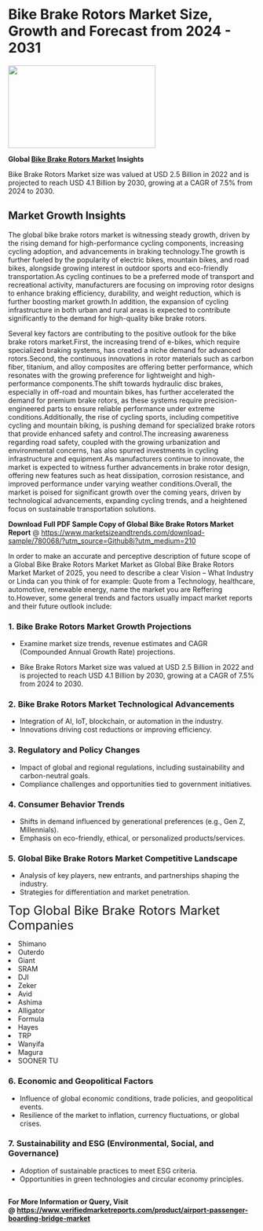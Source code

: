 <H1>Bike Brake Rotors Market Size, Growth and Forecast from 2024 - 2031</H1><img class="aligncenter size-medium wp-image-584254" src="https://thirdeyenews.in/wp-content/uploads/2024/09/Global-Market-Research-300x168.jpeg" alt="" width="300" height="168" /><p><strong>Global&nbsp;<a href="https://www.marketsizeandtrends.com/download-sample/780068/?utm_source=Github8j?utm_medium=210">Bike Brake Rotors Market</a> Insights</strong></p><p>Bike Brake Rotors Market size was valued at USD 2.5 Billion in 2022 and is projected to reach USD 4.1 Billion by 2030, growing at a CAGR of 7.5% from 2024 to 2030.</p><p><h2>Market Growth Insights</h2> <p>The global bike brake rotors market is witnessing steady growth, driven by the rising demand for high-performance cycling components, increasing cycling adoption, and advancements in braking technology.The growth is further fueled by the popularity of electric bikes, mountain bikes, and road bikes, alongside growing interest in outdoor sports and eco-friendly transportation.As cycling continues to be a preferred mode of transport and recreational activity, manufacturers are focusing on improving rotor designs to enhance braking efficiency, durability, and weight reduction, which is further boosting market growth.In addition, the expansion of cycling infrastructure in both urban and rural areas is expected to contribute significantly to the demand for high-quality bike brake rotors.</p> <p>Several key factors are contributing to the positive outlook for the bike brake rotors market.First, the increasing trend of e-bikes, which require specialized braking systems, has created a niche demand for advanced rotors.Second, the continuous innovations in rotor materials such as carbon fiber, titanium, and alloy composites are offering better performance, which resonates with the growing preference for lightweight and high-performance components.The shift towards hydraulic disc brakes, especially in off-road and mountain bikes, has further accelerated the demand for premium brake rotors, as these systems require precision-engineered parts to ensure reliable performance under extreme conditions.Additionally, the rise of cycling sports, including competitive cycling and mountain biking, is pushing demand for specialized brake rotors that provide enhanced safety and control.The increasing awareness regarding road safety, coupled with the growing urbanization and environmental concerns, has also spurred investments in cycling infrastructure and equipment.As manufacturers continue to innovate, the market is expected to witness further advancements in brake rotor design, offering new features such as heat dissipation, corrosion resistance, and improved performance under varying weather conditions.Overall, the market is poised for significant growth over the coming years, driven by technological advancements, expanding cycling trends, and a heightened focus on sustainable transportation solutions.</p><p><span class=""><strong>Download Full PDF Sample Copy of Global Bike Brake Rotors Market Report</strong> @ <a href="https://www.marketsizeandtrends.com/download-sample/780068/?utm_source=Github8j?utm_medium=210" target="_blank">https://www.marketsizeandtrends.com/download-sample/780068/?utm_source=Github8j?utm_medium=210</a></span></p><p>In order to make an accurate and perceptive description of future scope of a Global&nbsp;Bike Brake Rotors Market Market as Global&nbsp;Bike Brake Rotors Market Market of 2025, you need to describe a clear Vision &ndash; What Industry or Linda can you think of for example: Quote from a Technology, healthcare, automotive, renewable energy, name the market you are Reffering to.However, some general trends and factors usually impact market reports and their future outlook include:</p><h3>1.&nbsp;<strong>Bike Brake Rotors Market Growth Projections</strong></h3><ul><li>Examine market size trends, revenue estimates and CAGR (Compounded Annual Growth Rate) projections.</li><li><p>Bike Brake Rotors Market size was valued at USD 2.5 Billion in 2022 and is projected to reach USD 4.1 Billion by 2030, growing at a CAGR of 7.5% from 2024 to 2030.</p></li></ul><h3>2.&nbsp;<strong>Bike Brake Rotors Market Technological Advancements</strong></h3><ul><li>Integration of AI, IoT, blockchain, or automation in the industry.</li><li>Innovations driving cost reductions or improving efficiency.</li></ul><h3>3.&nbsp;<strong>Regulatory and Policy Changes</strong></h3><ul><li>Impact of global and regional regulations, including sustainability and carbon-neutral goals.</li><li>Compliance challenges and opportunities tied to government initiatives.</li></ul><h3>4.&nbsp;<strong>Consumer Behavior Trends</strong></h3><ul><li>Shifts in demand influenced by generational preferences (e.g., Gen Z, Millennials).</li><li>Emphasis on eco-friendly, ethical, or personalized products/services.</li></ul><h3>5.&nbsp;<strong>Global Bike Brake Rotors Market Competitive Landscape</strong></h3><ul><li>Analysis of key players, new entrants, and partnerships shaping the industry.</li><li>Strategies for differentiation and market penetration.</li></ul><p data-pm-slice="1 1 []"><span style="color: inherit; font-family: inherit; font-size: 25px;">Top Global Bike Brake Rotors Market Companies</span></p><div class="" data-test-id=""><p><li>Shimano</li><li> Outerdo</li><li> Giant</li><li> SRAM</li><li> DJI</li><li> Zeker</li><li> Avid</li><li> Ashima</li><li> Alligator</li><li> Formula</li><li> Hayes</li><li> TRP</li><li> Wanyifa</li><li> Magura</li><li> SOONER TU</li></p></div><h3>6.&nbsp;<strong>Economic and Geopolitical Factors</strong></h3><ul><li>Influence of global economic conditions, trade policies, and geopolitical events.</li><li>Resilience of the market to inflation, currency fluctuations, or global crises.</li></ul><h3>7.&nbsp;<strong>Sustainability and ESG (Environmental, Social, and Governance)</strong></h3><ul><li>Adoption of sustainable practices to meet ESG criteria.</li><li>Opportunities in green technologies and circular economy principles.</li></ul><h2><strong style="font-size: 14px;">For More Information or Query, Visit @&nbsp;</strong><a style="background-color: #ffffff; font-size: 14px;" href="https://www.marketsizeandtrends.com/report/bike-brake-rotors-market/" target="_blank">https://www.verifiedmarketreports.com/product/airport-passenger-boarding-bridge-market</a></h2>